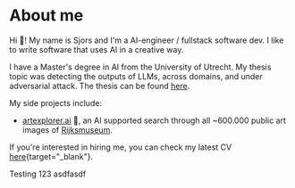 # About me

Hi 👋! My name is Sjors and I'm a AI-engineer / fullstack software dev.
I like to write software that uses AI in a creative way.

I have a Master's degree in AI from the University of Utrecht.
My thesis topic was detecting the outputs of LLMs, across domains, and under adversarial attack.
The thesis can be found [here](https://studenttheses.uu.nl/handle/20.500.12932/46899).

My side projects include:
- [artexplorer.ai](https://artexplorer.ai) 🎨, an AI supported search through all ~600.000 public art images of [Rijksmuseum](https://www.rijksmuseum.nl/en).

If you're interested in hiring me, you can check my latest CV [here](/cv.pdf){target="_blank"}.

Testing 123 asdfasdf